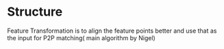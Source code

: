 # Structure
Feature Transformation is to align the feature points better and use that as the input for P2P matching( main  algorithm by Nigel)
